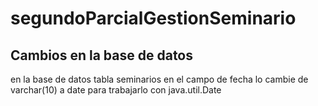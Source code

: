 # segundoParcialGestionSeminario
## Cambios en la base de datos
en la base de datos tabla seminarios en el campo de fecha lo cambie de varchar(10) a date para trabajarlo con java.util.Date
